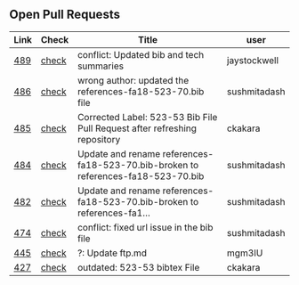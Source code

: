 ## Open Pull Requests

| Link | Check | Title | user |
| --- | --- | --- | --- |
| [489](https://github.com/cloudmesh/technologies/pull/489) | [check](https://github.com/cloudmesh/technologies/pull/489/checks) | conflict: Updated bib and tech summaries | jaystockwell |
| [486](https://github.com/cloudmesh/technologies/pull/486) | [check](https://github.com/cloudmesh/technologies/pull/486/checks) | wrong author: updated the references-fa18-523-70.bib file | sushmitadash |
| [485](https://github.com/cloudmesh/technologies/pull/485) | [check](https://github.com/cloudmesh/technologies/pull/485/checks) | Corrected Label: 523-53 Bib File Pull Request after refreshing repository | ckakara |
| [484](https://github.com/cloudmesh/technologies/pull/484) | [check](https://github.com/cloudmesh/technologies/pull/484/checks) | Update and rename references-fa18-523-70.bib-broken to references-fa18-523-70.bib | sushmitadash |
| [482](https://github.com/cloudmesh/technologies/pull/482) | [check](https://github.com/cloudmesh/technologies/pull/482/checks) | Update and rename references-fa18-523-70.bib-broken to references-fa1… | sushmitadash |
| [474](https://github.com/cloudmesh/technologies/pull/474) | [check](https://github.com/cloudmesh/technologies/pull/474/checks) | conflict: fixed url issue in the bib file | sushmitadash |
| [445](https://github.com/cloudmesh/technologies/pull/445) | [check](https://github.com/cloudmesh/technologies/pull/445/checks) | ?: Update ftp.md | mgm3IU |
| [427](https://github.com/cloudmesh/technologies/pull/427) | [check](https://github.com/cloudmesh/technologies/pull/427/checks) | outdated: 523-53 bibtex File | ckakara |


